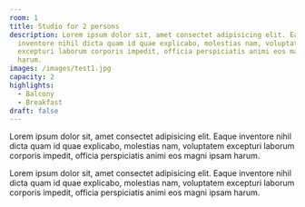 ```yaml
---
room: 1
title: Studio for 2 persons
description: Lorem ipsum dolor sit, amet consectet adipisicing elit. Eaque
  inventore nihil dicta quam id quae explicabo, molestias nam, voluptatem
  excepturi laborum corporis impedit, officia perspiciatis animi eos magni ipsam
  harum.
images: /images/test1.jpg
capacity: 2
highlights:
  - Balcony
  - Breakfast
draft: false
---
```

<!--StartFragment-->

Lorem ipsum dolor sit, amet consectet adipisicing elit. Eaque inventore nihil dicta quam id quae explicabo, molestias nam, voluptatem excepturi laborum corporis impedit, officia perspiciatis animi eos magni ipsam harum.

<!--EndFragment-->

<!--StartFragment-->

Lorem ipsum dolor sit, amet consectet adipisicing elit. Eaque inventore nihil dicta quam id quae explicabo, molestias nam, voluptatem excepturi laborum corporis impedit, officia perspiciatis animi eos magni ipsam harum.

<!--EndFragment-->